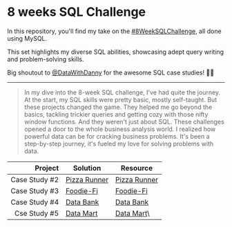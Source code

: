 # 8 weeks SQL Challenge 

In this repository, you'll find my take on the [#8WeekSQLChallenge](https://8weeksqlchallenge.com/), all done using MySQL.

This set highlights my diverse SQL abilities, showcasing adept query writing and problem-solving skills.

Big shoutout to [@DataWithDanny](https://www.datawithdanny.com/) for the awesome SQL case studies! 👋🏻

---
> In my dive into the 8-week SQL challenge, I've had quite the journey. At the start, my SQL skills were pretty basic, mostly self-taught. But these projects changed the game. They helped me go beyond the basics, tackling trickier queries and getting cozy with those nifty window functions.  And they weren't just about SQL. These challenges opened a door to the whole business analysis world. I realized how powerful data can be for cracking business problems. It's been a step-by-step journey, it's fueled my love for solving problems with data.

|**Project**   |  **Solution**  |  **Resource**  |
|-------------:|----------------|----------------|
|Case Study #2|[Pizza Runner](https://github.com/Yura-Qu/SQL-Case-Study/blob/main/Case%20Study%20%232%20-%20Pizza%20Runner)|[Pizza Runner](https://8weeksqlchallenge.com/case-study-2/)
|Case Study #3|[Foodie-Fi](https://github.com/Yura-Qu/SQL-Case-Study/blob/main/Case%20Study%20%233%20-%20Foodie-Fi)|[Foodie-Fi](https://8weeksqlchallenge.com/case-study-3/)|
|Case Study #4|[Data Bank](https://github.com/Yura-Qu/SQL-Case-Study/tree/main/Case%20Study%20%234%3A%20Data%20Bank)|[Data Bank](https://8weeksqlchallenge.com/case-study-4/)|
|Cse  Study #5|[Data Mart](https://github.com/Yura-Qu/SQL-Case-Study/tree/main/Case%20Study%20%235%20-%20Data%20Mart%20)|[Data Mart](https://8weeksqlchallenge.com/case-study-5/)\
